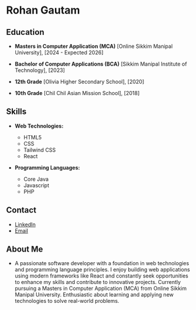 # Rohan Gautam

## Education
- **Masters in Computer Application (MCA)**
  [Online Sikkim Manipal University], [2024 - Expected 2026]

- **Bachelor of Computer Applications (BCA)**
  [Sikkim Manipal Institute of Technology], [2023]

- **12th Grade**
  [Olivia Higher Secondary School], [2020]

- **10th Grade**
  [Chil Chil Asian Mission School], [2018]

## Skills
- **Web Technologies:**
  - HTML5
  - CSS
  - Tailwind CSS
  - React

- **Programming Languages:**
  - Core Java
  - Javascript
  - PHP

## Contact
- [LinkedIn](https://www.linkedin.com/in/rohan-gautam-a2b77b246/)
- [Email](rohan.gautam650@gmail.com)

## About Me
- A passionate software developer with a foundation in web technologies and programming language principles. I enjoy building web applications using modern frameworks like React and constantly seek opportunities to enhance my skills and contribute to innovative projects. Currently pursuing a Masters in Computer Application (MCA) from Online Sikkim Manipal University. Enthusiastic about learning and applying new technologies to solve real-world problems.
